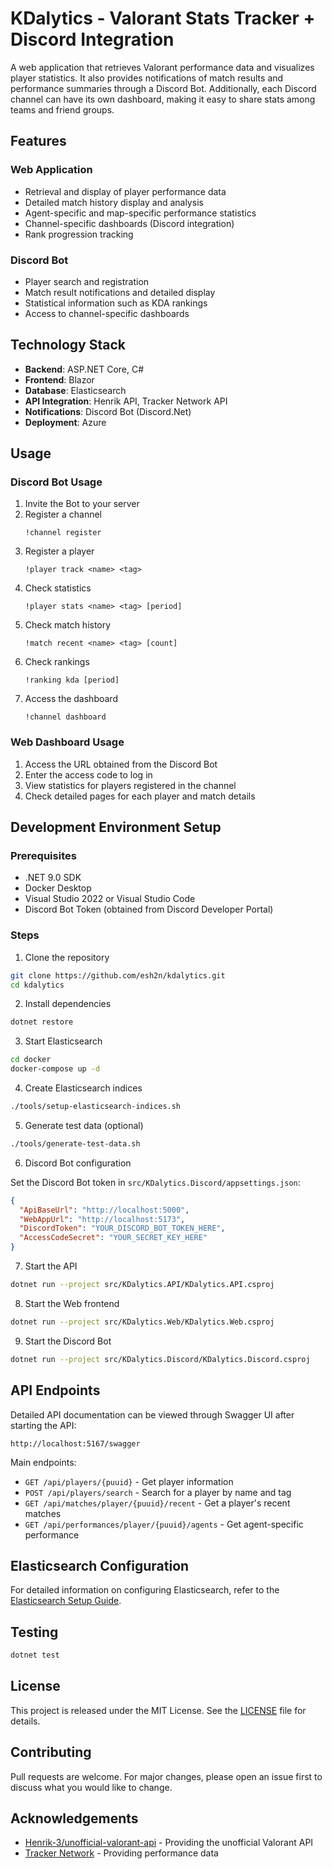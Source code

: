 # KDalytics - Valorant Stats Tracker + Discord Integration

A web application that retrieves Valorant performance data and visualizes player statistics. It also provides notifications of match results and performance summaries through a Discord Bot. Additionally, each Discord channel can have its own dashboard, making it easy to share stats among teams and friend groups.

## Features

### Web Application
- Retrieval and display of player performance data
- Detailed match history display and analysis
- Agent-specific and map-specific performance statistics
- Channel-specific dashboards (Discord integration)
- Rank progression tracking

### Discord Bot
- Player search and registration
- Match result notifications and detailed display
- Statistical information such as KDA rankings
- Access to channel-specific dashboards

## Technology Stack

- **Backend**: ASP.NET Core, C#
- **Frontend**: Blazor
- **Database**: Elasticsearch
- **API Integration**: Henrik API, Tracker Network API
- **Notifications**: Discord Bot (Discord.Net)
- **Deployment**: Azure

## Usage

### Discord Bot Usage

1. Invite the Bot to your server
2. Register a channel
   ```
   !channel register
   ```
3. Register a player
   ```
   !player track <name> <tag>
   ```
4. Check statistics
   ```
   !player stats <name> <tag> [period]
   ```
5. Check match history
   ```
   !match recent <name> <tag> [count]
   ```
6. Check rankings
   ```
   !ranking kda [period]
   ```
7. Access the dashboard
   ```
   !channel dashboard
   ```

### Web Dashboard Usage

1. Access the URL obtained from the Discord Bot
2. Enter the access code to log in
3. View statistics for players registered in the channel
4. Check detailed pages for each player and match details

## Development Environment Setup

### Prerequisites

- .NET 9.0 SDK
- Docker Desktop
- Visual Studio 2022 or Visual Studio Code
- Discord Bot Token (obtained from Discord Developer Portal)

### Steps

1. Clone the repository

```bash
git clone https://github.com/esh2n/kdalytics.git
cd kdalytics
```

2. Install dependencies

```bash
dotnet restore
```

3. Start Elasticsearch

```bash
cd docker
docker-compose up -d
```

4. Create Elasticsearch indices

```bash
./tools/setup-elasticsearch-indices.sh
```

5. Generate test data (optional)

```bash
./tools/generate-test-data.sh
```

6. Discord Bot configuration

Set the Discord Bot token in `src/KDalytics.Discord/appsettings.json`:

```json
{
  "ApiBaseUrl": "http://localhost:5000",
  "WebAppUrl": "http://localhost:5173",
  "DiscordToken": "YOUR_DISCORD_BOT_TOKEN_HERE",
  "AccessCodeSecret": "YOUR_SECRET_KEY_HERE"
}
```

7. Start the API

```bash
dotnet run --project src/KDalytics.API/KDalytics.API.csproj
```

8. Start the Web frontend

```bash
dotnet run --project src/KDalytics.Web/KDalytics.Web.csproj
```

9. Start the Discord Bot

```bash
dotnet run --project src/KDalytics.Discord/KDalytics.Discord.csproj
```

## API Endpoints

Detailed API documentation can be viewed through Swagger UI after starting the API:

```
http://localhost:5167/swagger
```

Main endpoints:

- `GET /api/players/{puuid}` - Get player information
- `POST /api/players/search` - Search for a player by name and tag
- `GET /api/matches/player/{puuid}/recent` - Get a player's recent matches
- `GET /api/performances/player/{puuid}/agents` - Get agent-specific performance

## Elasticsearch Configuration

For detailed information on configuring Elasticsearch, refer to the [Elasticsearch Setup Guide](docs/elasticsearch-setup.md).

## Testing

```bash
dotnet test
```

## License

This project is released under the MIT License. See the [LICENSE](LICENSE) file for details.

## Contributing

Pull requests are welcome. For major changes, please open an issue first to discuss what you would like to change.

## Acknowledgements

- [Henrik-3/unofficial-valorant-api](https://github.com/Henrik-3/unofficial-valorant-api) - Providing the unofficial Valorant API
- [Tracker Network](https://tracker.gg/) - Providing performance data